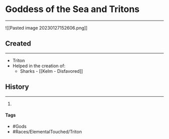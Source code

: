 # Goddess of the Sea and Tritons
---
![[Pasted image 20230127152606.png]]

## Created
---
- Triton
- Helped in the creation of:
	- Sharks - [[KeIm - Disfavored]]

## History
---
1. 

#### Tags  
- #Gods 
- #Races/ElementalTouched/Triton 

